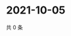 # 2021-10-05

共 0 条

<!-- BEGIN WEIBO -->
<!-- 最后更新时间 Tue Oct 05 2021 11:14:22 GMT+0800 (China Standard Time) -->

<!-- END WEIBO -->
